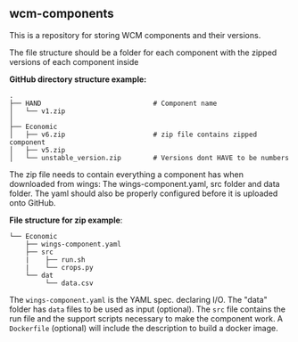 ## wcm-components
This is a repository for storing WCM components and their versions.

The file structure should be a folder for each component with the zipped versions of each component inside

**GitHub directory structure example:**
```
.
├── HAND                            # Component name
│   └── v1.zip
│
├── Economic                   
│   ├── v6.zip                      # zip file contains zipped component
│   ├── v5.zip               
│   └── unstable_version.zip        # Versions dont HAVE to be numbers
```

The zip file needs to contain everything a component has when downloaded from wings: The wings-component.yaml, src folder and data folder. The yaml should also be properly configured before it is uploaded onto GitHub. 

**File structure for zip example**:
```
└── Economic                   
    ├── wings-component.yaml               
    ├── src   
    |    ├── run.sh
    |    └── crops.py 
    └── dat 
         └── data.csv
```

The `wings-component.yaml` is the YAML spec. declaring I/O. The "data" folder has `data` files to be used as input (optional). The `src` file contains the run file and the support scripts necessary to make the component work. A `Dockerfile` (optional) will include the description to build a docker image.
